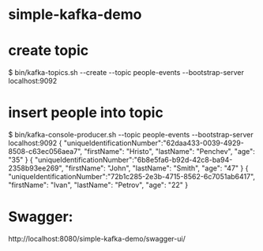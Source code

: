 # simple-kafka-demo

# create topic

$ bin/kafka-topics.sh --create --topic people-events --bootstrap-server localhost:9092

# insert people into topic

$ bin/kafka-console-producer.sh --topic people-events --bootstrap-server localhost:9092
{ "uniqueIdentificationNumber":"62daa433-0039-4929-8508-c63ec056aea7", "firstName": "Hristo", "lastName": "Penchev", "age": "35" }
{ "uniqueIdentificationNumber":"6b8e5fa6-b92d-42c8-ba94-2358b93ee269", "firstName": "John", "lastName": "Smith", "age": "47" }
{ "uniqueIdentificationNumber":"72b1c285-2e3b-4715-8562-6c7051ab6417", "firstName": "Ivan", "lastName": "Petrov", "age": "22" }

# Swagger:
http://localhost:8080/simple-kafka-demo/swagger-ui/